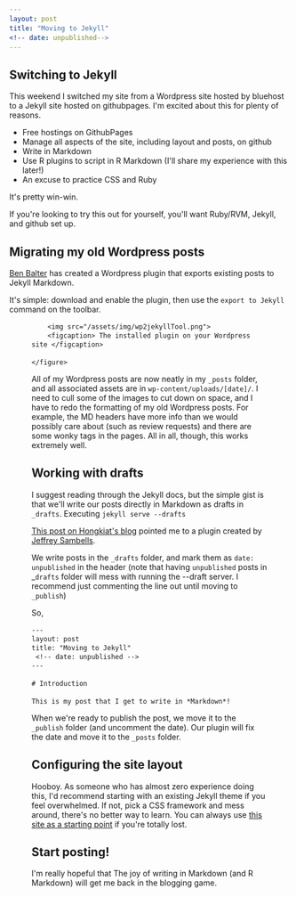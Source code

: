 ```yaml
---
layout: post
title: "Moving to Jekyll"
<!-- date: unpublished-->
---
```


## Switching to Jekyll

This weekend I switched my site from a Wordpress site hosted by bluehost to a Jekyll site hosted on githubpages.  I'm excited about this for plenty of reasons.

* Free hostings on GithubPages
* Manage all aspects of the site, including layout and posts, on github
* Write in Markdown
* Use R plugins to script in R Markdown (I'll share my experience with this later!)
* An excuse to practice CSS and Ruby

It's pretty win-win.

If you're looking to try this out for yourself, you'll want Ruby/RVM, Jekyll, and github set up.

## Migrating my old Wordpress posts

[Ben Balter](http://ben.balter.com/) has created a Wordpress plugin that exports existing posts to Jekyll Markdown.

It's simple: download and enable the plugin, then use the `export to Jekyll` command on the toolbar.  


  <figure>
    
        <img src="/assets/img/wp2jekyllTool.png">
        <figcaption> The installed plugin on your Wordpress site </figcaption>
    
    </figure>

All of my Wordpress posts are now neatly in my `_posts` folder, and all associated assets are in `wp-content/uploads/[date]/`.  I need to cull some of the images to cut down on space, and I have to redo the formatting of my old Wordpress posts.  For example, the MD headers have more info than we would possibly care about (such as review requests) and there are some wonky tags in the pages.  All in all, though, this works extremely well.

## Working with drafts

I suggest reading through the Jekyll docs, but the simple gist is that we'll write our posts directly in Markdown as drafts in `_drafts`.  Executing `jekyll serve --drafts` 

[This post on Hongkiat's blog](http://www.hongkiat.com/blog/jekyll-plugin/) pointed me to a plugin created by [Jeffrey Sambells](http://jeffreysambells.com/). 

We write posts in the `_drafts` folder, and mark them as `date: unpublished` in the header (note that having `unpublished` posts in _`drafts` folder will mess with running the --draft server.  I recommend just commenting the line out until moving to `_publish`)
 

 So,

 ```
---
layout: post
title: "Moving to Jekyll"
  <!-- date: unpublished -->
---

# Introduction

This is my post that I get to write in *Markdown*!  

 ```

When we're ready to publish the post, we move it to the `_publish` folder (and uncomment the date).  Our plugin will fix the date and move it to the `_posts` folder.

## Configuring the site layout

Hooboy.  As someone who has almost zero experience doing this, I'd recommend starting with an existing Jekyll theme if you feel overwhelmed.  If not, pick a CSS framework and mess around, there's no better way to learn.  You can always use [this site as a starting point](https://github.com/bradfordcondon/bradfordcondon.github.io) if you're totally lost.

## Start posting!

I'm really hopeful that The joy of writing in Markdown (and R Markdown) will get me back in the blogging game.

